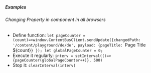 ##### Examples

###### Changing Property in component in all browsers
- Define function:
  `let pageCounter = (count)=>window.ContentBusClient.sendUpdate({changedPath: '/content/playground/de/de', payload: {pageTitle: `Page Title ${count}`} }); let globalPageCounter = 0;`
- Execute it regularly:
  `interv = setInterval(()=> {pageCounter(globalPageCounter++)}, 500)`
- Stop it:
  `clearInterval(interv)`  